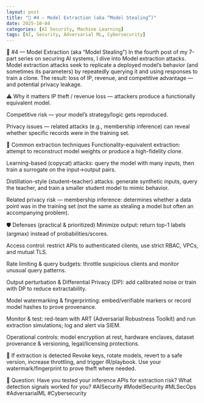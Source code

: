 ```yaml
---
layout: post
title: "🔎 #4 — Model Extraction (aka “Model Stealing”)"
date: 2025-10-04
categories: [AI Security, Machine Learning]
tags: [AI, Security, Adversarial ML, Cybersecurity]
---
```


🔎 #4 — Model Extraction (aka “Model Stealing”)
In the fourth post of my 7-part series on securing AI systems, I dive into Model extraction attacks. Model extraction attacks seek to replicate a deployed model’s behavior (and sometimes its parameters) by repeatedly querying it and using responses to train a clone. The result: loss of IP, revenue, and competitive advantage — and potential privacy leakage.

⚠️ Why it matters
IP theft / revenue loss — attackers produce a functionally equivalent model.


Competitive risk — your model’s strategy/logic gets reproduced.


Privacy issues — related attacks (e.g., membership inference) can reveal whether specific records were in the training set.



🧠 Common extraction techniques
Functionality-equivalent extraction: attempt to reconstruct model weights or produce a high-fidelity clone.


Learning-based (copycat) attacks: query the model with many inputs, then train a surrogate on the input→output pairs.


Distillation-style (student–teacher) attacks: generate synthetic inputs, query the teacher, and train a smaller student model to mimic behavior.


Related privacy risk — membership inference: determines whether a data point was in the training set (not the same as stealing a model but often an accompanying problem).



🛡️ Defenses (practical & prioritized)
Minimize output: return top-1 labels (argmax) instead of probabilities/scores.


Access control: restrict APIs to authenticated clients, use strict RBAC, VPCs, and mutual TLS.


Rate limiting & query budgets: throttle suspicious clients and monitor unusual query patterns.


Output perturbation & Differential Privacy (DP): add calibrated noise or train with DP to reduce extractability.


Model watermarking & fingerprinting: embed/verifiable markers or record model hashes to prove provenance.


Monitor & test: red-team with ART (Adversarial Robustness Toolkit) and run extraction simulations; log and alert via SIEM.


Operational controls: model encryption at rest, hardware enclaves, dataset provenance & versioning, legal/licensing protections.



🔁 If extraction is detected
Revoke keys, rotate models, revert to a safe version, increase throttling, and trigger IR/playbook. Use your watermark/fingerprint to prove theft where needed.



💬 Question: Have you tested your inference APIs for extraction risk? What detection signals worked for you?
#AISecurity #ModelSecurity #MLSecOps #AdversarialML #Cybersecurity

